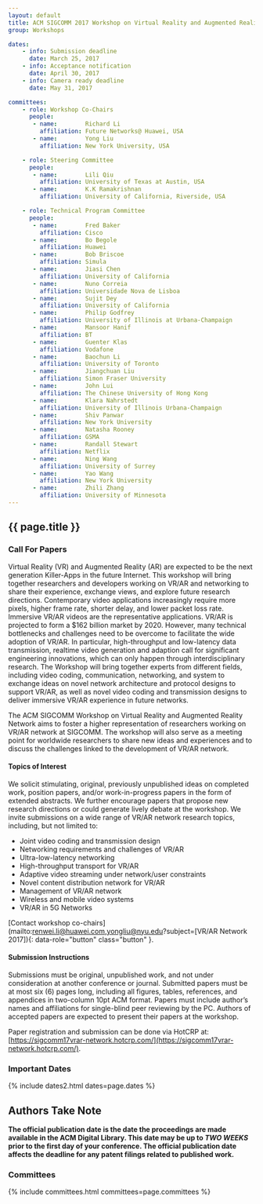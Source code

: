 ```yaml
---
layout: default
title: ACM SIGCOMM 2017 Workshop on Virtual Reality and Augmented Reality Network (VR/AR Network 2017)
group: Workshops

dates:
    - info: Submission deadline
      date: March 25, 2017
    - info: Acceptance notification
      date: April 30, 2017
    - info: Camera ready deadline
      date: May 31, 2017

committees:
    - role: Workshop Co-Chairs
      people:
       - name:        Richard Li
         affiliation: Future Networks@ Huawei, USA
       - name:        Yong Liu
         affiliation: New York University, USA

    - role: Steering Committee
      people:
       - name:        Lili Qiu
         affiliation: University of Texas at Austin, USA
       - name:        K.K Ramakrishnan
         affiliation: University of California, Riverside, USA

    - role: Technical Program Committee
      people:
       - name:        Fred Baker
         affiliation: Cisco
       - name:        Bo Begole
         affiliation: Huawei
       - name:        Bob Briscoe
         affiliation: Simula
       - name:        Jiasi Chen
         affiliation: University of California
       - name:        Nuno Correia
         affiliation: Universidade Nova de Lisboa
       - name:        Sujit Dey
         affiliation: University of California
       - name:        Philip Godfrey
         affiliation: University of Illinois at Urbana-Champaign
       - name:        Mansoor Hanif
         affiliation: BT
       - name:        Guenter Klas
         affiliation: Vodafone
       - name:        Baochun Li
         affiliation: University of Toronto
       - name:        Jiangchuan Liu
         affiliation: Simon Fraser University
       - name:        John Lui
         affiliation: The Chinese University of Hong Kong
       - name:        Klara Nahrstedt
         affiliation: University of Illinois Urbana-Champaign
       - name:        Shiv Panwar
         affiliation: New York University
       - name:        Natasha Rooney
         affiliation: GSMA
       - name:        Randall Stewart
         affiliation: Netflix
       - name:        Ning Wang
         affiliation: University of Surrey
       - name:        Yao Wang
         affiliation: New York University
       - name:        Zhili Zhang
         affiliation: University of Minnesota
---
```


## {{ page.title }}

### Call For Papers

Virtual Reality (VR) and Augmented Reality (AR) are expected to be the next generation Killer-Apps in the future Internet. This workshop will bring together researchers and developers working on VR/AR and networking to share their experience, exchange views, and explore future research directions. Contemporary video applications increasingly require more pixels, higher frame rate, shorter delay, and lower packet loss rate. Immersive VR/AR videos are the representative applications. VR/AR is projected to form a $162 billion market by 2020. However, many technical bottlenecks and challenges need to be overcome to facilitate the wide adoption of VR/AR. In particular, high-throughput and low-latency data transmission, realtime video generation and adaption call for significant engineering innovations, which can only happen through interdisciplinary research. The Workshop will bring together experts from different fields, including video coding, communication, networking, and system to exchange ideas on novel network architecture and protocol designs to support VR/AR, as well as novel video coding and transmission designs to deliver immersive VR/AR experience in future networks.

The ACM SIGCOMM Workshop on Virtual Reality and Augmented Reality Network aims to foster a higher representation of researchers working on VR/AR network at SIGCOMM. The workshop will also serve as a meeting point for worldwide researchers to share new ideas and experiences and to discuss the challenges linked to the development of VR/AR network.

#### Topics of Interest

We solicit stimulating, original, previously unpublished ideas on completed work, position papers, and/or work-in-progress papers in the form of extended abstracts. We further encourage papers that propose new research directions or could generate lively debate at the workshop. We invite submissions on a wide range of VR/AR network research topics, including, but not limited to:

- Joint video coding and transmission design
- Networking requirements and challenges of VR/AR
- Ultra-low-latency networking
- High-throughput transport for VR/AR
- Adaptive video streaming under network/user constraints
- Novel content distribution network for VR/AR
- Management of VR/AR network
- Wireless and mobile video systems
- VR/AR in 5G Networks

[Contact workshop co-chairs](mailto:renwei.li@huawei.com,yongliu@nyu.edu?subject=[VR/AR Network 2017]){: data-role="button" class="button" }.

#### Submission Instructions

Submissions must be original, unpublished work, and not under consideration at another conference or journal. Submitted papers must be at most six (6) pages long, including all figures, tables, references, and appendices in two-column 10pt ACM format. Papers must include author’s names and affiliations for single-blind peer reviewing by the PC. Authors of accepted papers are expected to present their papers at the workshop.

Paper registration and submission can be done via HotCRP at: [https://sigcomm17vrar-network.hotcrp.com/](https://sigcomm17vrar-network.hotcrp.com/).

### Important Dates

{% include dates2.html dates=page.dates %}

## Authors Take Note

**The official publication date is the date the proceedings are made available in the ACM Digital Library. This date may be up to *TWO WEEKS* prior to the first day of your conference. The official publication date affects the deadline for any patent filings related to published work.**

### Committees

{% include committees.html committees=page.committees %}
